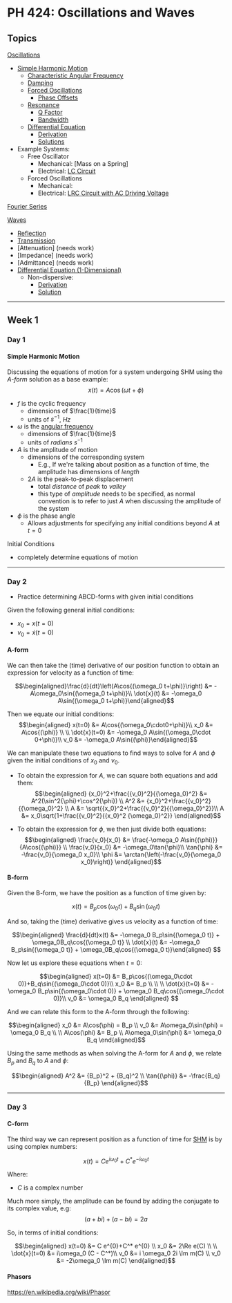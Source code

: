 # PH 424: Oscillations and Waves

## Topics

[Oscillations](/physics/Oscillations.md)
  - [Simple Harmonic Motion](/physics/SimpleHarmonicMotion.md)
    - [Characteristic Angular Frequency](/physics/AngularFrequency#Characteristic-Angular-Frequency.md)
    - [Damping](/physics/Damping.md)
    - [Forced Oscillations](/physics/ForcedOscillations.md)
      - [Phase Offsets](/physics/ForcedOscillations#Phase-Offsets.md)
    - [Resonance](/physics/Resonance.md)
      - [Q Factor](/physics/Resonance#Q-Factor.md)
      - [Bandwidth](/physics/Resonance#Bandwidth.md)
    - [Differential Equation](/physics/SimpleHarmonicMotion#Differential-Equation.md)
      - [Derivation](/physics/SimpleHarmonicMotion#Derivation.md)
      - [Solutions](/physics/SimpleHarmonicMotion#General-Solutions.md)
  - Example Systems:
    - Free Oscillator
      - Mechanical: [Mass on a Spring]
      - Electrical: [LC Circuit](/physics/LCCircuit.md)
    - Forced Oscillations
      - Mechanical:
      - Electrical: [LRC Circuit with AC Driving Voltage](/physics/LCRCircuit.md)

[Fourier Series](/maths/FourierSeries.md)

[Waves](/physics/Waves.md)
  - [Reflection](/physics/Waves#Reflection.md)
  - [Transmission](/physics/Waves#Transmission.md)
  - [Attenuation] (needs work)
  - [Impedance] (needs work)
  - [Admittance] (needs work)
  - [Differential Equation (1-Dimensional)](/physics/Waves#One-Dimensional-Waves.md)
    - Non-dispersive:
      - [Derivation](/physics/Waves#Deriving-the-Non-dispersive-Wave-Equation.md)
      - [Solution](/physics/Waves#Guide-to-Solve-the-Non-dispersive-PDE.md)

----

## Week 1
### Day 1

#### Simple Harmonic Motion

Discussing the equations of motion for a system undergoing SHM using the *A-form* solution as a base example:
$$x(t)=A\cos{(\omega t+\phi)}$$

- $f$ is the cyclic frequency
  - dimensions of $\frac{1}{time}$
  - units of $s^{-1}$, $Hz$
- $\omega$ is the [angular frequency](/physics/AngularFrequency.md)
  - dimensions of $\frac{1}{time}$
  - units of $radians\ s^{-1}$
- $A$ is the amplitude of motion
  - dimensions of the corresponding system
    - E.g., If we're talking about position as a function of time, the amplitude has dimensions of $length$
  - $2A$ is the peak-to-peak displacement
    - total *distance* of *peak* to *valley*
    - this type of *amplitude* needs to be specified, as normal convention is to refer to just $A$ when discussing the amplitude of the system
- $\phi$ is the phase angle
  - Allows adjustments for specifying any initial conditions beyond $A$ at $t=0$

Initial Conditions
 - completely determine equations of motion

----

### Day 2

- Practice determining ABCD-forms with given initial conditions

Given the following general initial conditions:
- $x_0=x(t=0)$
- $v_0=\dot{x}(t=0)$

#### A-form
We can then take the (time) derivative of our position function to obtain an expression for velocity as a function of time:

$$\begin{aligned}\frac{d}{dt}\left(A\cos{(\omega_0 t+\phi)}\right) &= -A\omega_0\sin{(\omega_0 t+\phi)}\\
\dot{x}(t) &= -\omega_0 A\sin{(\omega_0 t+\phi)}\end{aligned}$$

Then we equate our initial conditions:
$$\begin{aligned}
x(t=0) &= A\cos{(\omega_0\cdot0+\phi)}\\
x_0 &= A\cos{(\phi)}
\\ \\
\dot{x}(t=0) &= -\omega_0 A\sin{(\omega_0\cdot 0+\phi)}\\
v_0 &= -\omega_0 A\sin{(\phi)}\end{aligned}$$

We can manipulate these two equations to find ways to solve for $A$ and $\phi$ given the initial conditions of $x_0$ and $v_0$.
- To obtain the expression for $A$, we can square both equations and add them:
$$\begin{aligned}
{x_0}^2+\frac{{v_0}^2}{{\omega_0}^2} &= A^2(\sin^2{\phi}+\cos^2{\phi}) \\
A^2 &= {x_0}^2+\frac{{v_0}^2}{{\omega_0}^2} \\
A &= \sqrt{{x_0}^2+\frac{{v_0}^2}{{\omega_0}^2}}\\
A &= x_0\sqrt{1+\frac{{v_0}^2}{{x_0}^2 {\omega_0}^2}}
\end{aligned}$$

- To obtain the expression for $\phi$, we then just divide both equations:
$$\begin{aligned}
\frac{v_0}{x_0} &= \frac{-\omega_0 A\sin{(\phi)}}{A\cos{(\phi)}} \\
\frac{v_0}{x_0} &= -\omega_0\tan{\phi}\\
\tan{\phi} &= -\frac{v_0}{\omega_0 x_0}\\
\phi &= \arctan{\left(-\frac{v_0}{\omega_0 x_0}\right)}
\end{aligned}$$

#### B-form
Given the B-form, we have the position as a function of time given by:

$$x(t)=B_p\cos{(\omega_0 t)}+B_q\sin{(\omega_0 t)}$$

And so, taking the (time) derivative gives us velocity as a function of time:

$$\begin{aligned}
\frac{d}{dt}x(t) &= -\omega_0 B_p\sin{(\omega_0 t)} + \omega_0B_q\cos{(\omega_0 t)} \\ \dot{x}(t) &= -\omega_0 B_p\sin{(\omega_0 t)} + \omega_0B_q\cos{(\omega_0 t)}\end{aligned}
$$

Now let us explore these equations when $t=0$:

$$\begin{aligned}
x(t=0) &= B_p\cos{(\omega_0\cdot 0)}+B_q\sin{(\omega_0\cdot 0)}\\
x_0 &= B_p \\
\\ \\
\dot{x}(t=0) &= -\omega_0 B_p\sin{(\omega_0\cdot 0)} + \omega_0 B_q\cos{(\omega_0\cdot 0)}\\
v_0 &= \omega_0 B_q
\end{aligned}
$$

And we can relate this form to the A-form through the following:

$$\begin{aligned}
x_0 &= A\cos(\phi) = B_p \\
v_0 &= A\omega_0\sin(\phi) = \omega_0 B_q \\
\\
A\cos(\phi) &= B_p \\
A\omega_0\sin(\phi) &= \omega_0 B_q
\end{aligned}$$

Using the same methods as when solving the A-form for $A$ and $\phi$, we relate $B_p$ and $B_q$ to $A$ and $\phi$:

$$\begin{aligned}
A^2 &= {B_p}^2 + {B_q}^2 \\
\tan{(\phi)} &= -\frac{B_q}{B_p}
\end{aligned}$$

----

### Day 3

#### C-form

The third way we can represent position as a function of time for [SHM](/physics/SimpleHarmonicMotion.md) is by using complex numbers:

$$x(t)=C e^{i\omega_0 t}+C^* e^{-i\omega_0 t}$$

Where:
- $C$ is a complex number

Much more simply, the amplitude can be found by adding the conjugate to its complex value, e.g:
$$(a+bi)+(a-bi)=2a$$

So, in terms of initial conditions:

$$\begin{aligned}
x(t=0) &= C e^{0}+C^* e^{0} \\
x_0 &= 2\Re e(C)
\\ \\
\dot{x}(t=0) &= i\omega_0 (C - C^*)\\
v_0 &= i \omega_0 2i \Im m(C) \\
v_0 &= -2\omega_0 \Im m(C)
\end{aligned}$$

#### Phasors
https://en.wikipedia.org/wiki/Phasor
